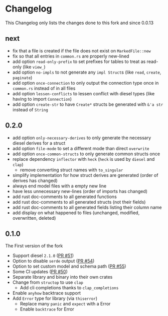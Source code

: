 # Changelog

This Changelog only lists the changes done to this fork and since 0.0.13

## next

- fix that a file is created if the file does not exist on `MarkedFile::new`
- fix so that all entries in `common.rs` are properly new-lined
- add option `read-only-prefix` to set prefixes for tables to treat as read-only (like `view_`)
- add option `no-impls` to not generate any `impl Struct`s (like `read`, `create`, `paginate`)
- add option `once-connection` to only output the connection type once in `common.rs` instead of in all files
- add option `lessen-conflicts` to lessen conflict with diesel types (like having to import `Connection`)
- add option `create-str` to have `Create*` structs be generated with `&'a str` instead of `String`

## 0.2.0

- add option `only-necessary-derives` to only generate the necessary diesel derives for a struct
- add option `file-mode` to set a different mode than direct `overwrite`
- add option `once-common-structs` to only generate common structs once
- replace dependency `inflector` with `heck` (`heck` is used by `diesel` and `clap`)
  - remove converting struct names with `to_singular`
- simplify implementation for how struct derives are generated (order of derives has changed)
- always end model files with a empty new line
- have less unnecessary new-lines (order of imports has changed)
- add rust doc-comments to all generated functions
- add rust doc-comments to all generated structs (not their fields)
- add rust doc-comments to all generated fields listing their column name
- add display on what happened to files (unchanged, modified, overwritten, deleted)

## 0.1.0

The First version of the fork

- Support diesel `2.1.0` ([PR #51](https://github.com/Wulf/dsync/pull/51))
- Option to disable `serde` output ([PR #54](https://github.com/Wulf/dsync/pull/54))
- Option to set custom model and schema path ([PR #55](https://github.com/Wulf/dsync/pull/55))
- Some CI updates ([PR #50](https://github.com/Wulf/dsync/pull/50))
- Separate library and binary into their own crates
- Change from `structop` to use `clap`
  - Add cli completions thanks to `clap_completions`
- Enable `anyhow` backtrace support
- Add `Error` type for library (via `thiserror`)
  - Replace many `panic` and `expect` with a Error
  - Enable `backtrace` for Error
